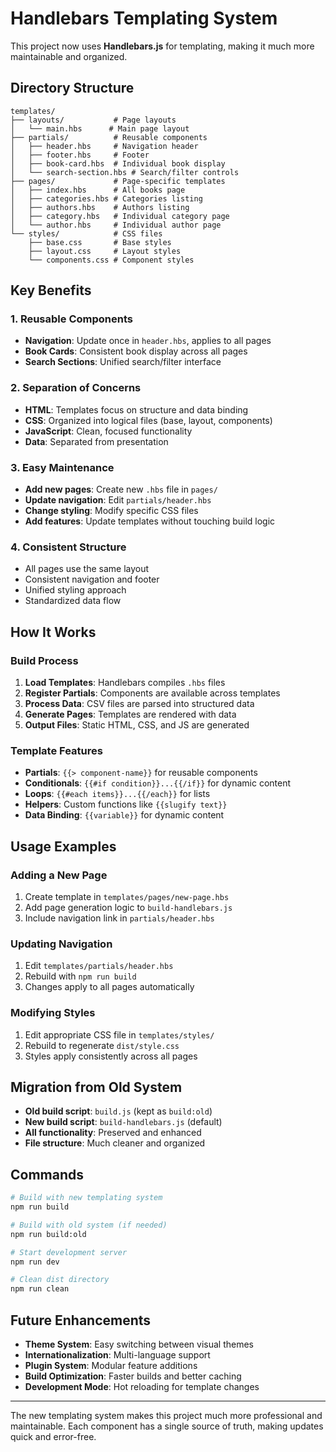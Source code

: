 # Handlebars Templating System

This project now uses **Handlebars.js** for templating, making it much more maintainable and organized.

## Directory Structure

```
templates/
├── layouts/           # Page layouts
│   └── main.hbs      # Main page layout
├── partials/          # Reusable components
│   ├── header.hbs     # Navigation header
│   ├── footer.hbs     # Footer
│   ├── book-card.hbs  # Individual book display
│   └── search-section.hbs # Search/filter controls
├── pages/             # Page-specific templates
│   ├── index.hbs      # All books page
│   ├── categories.hbs # Categories listing
│   ├── authors.hbs    # Authors listing
│   ├── category.hbs   # Individual category page
│   └── author.hbs     # Individual author page
└── styles/            # CSS files
    ├── base.css       # Base styles
    ├── layout.css     # Layout styles
    └── components.css # Component styles
```

## Key Benefits

### 1. **Reusable Components**
- **Navigation**: Update once in `header.hbs`, applies to all pages
- **Book Cards**: Consistent book display across all pages
- **Search Sections**: Unified search/filter interface

### 2. **Separation of Concerns**
- **HTML**: Templates focus on structure and data binding
- **CSS**: Organized into logical files (base, layout, components)
- **JavaScript**: Clean, focused functionality
- **Data**: Separated from presentation

### 3. **Easy Maintenance**
- **Add new pages**: Create new `.hbs` file in `pages/`
- **Update navigation**: Edit `partials/header.hbs`
- **Change styling**: Modify specific CSS files
- **Add features**: Update templates without touching build logic

### 4. **Consistent Structure**
- All pages use the same layout
- Consistent navigation and footer
- Unified styling approach
- Standardized data flow

## How It Works

### Build Process
1. **Load Templates**: Handlebars compiles `.hbs` files
2. **Register Partials**: Components are available across templates
3. **Process Data**: CSV files are parsed into structured data
4. **Generate Pages**: Templates are rendered with data
5. **Output Files**: Static HTML, CSS, and JS are generated

### Template Features
- **Partials**: `{{> component-name}}` for reusable components
- **Conditionals**: `{{#if condition}}...{{/if}}` for dynamic content
- **Loops**: `{{#each items}}...{{/each}}` for lists
- **Helpers**: Custom functions like `{{slugify text}}`
- **Data Binding**: `{{variable}}` for dynamic content

## Usage Examples

### Adding a New Page
1. Create template in `templates/pages/new-page.hbs`
2. Add page generation logic to `build-handlebars.js`
3. Include navigation link in `partials/header.hbs`

### Updating Navigation
1. Edit `templates/partials/header.hbs`
2. Rebuild with `npm run build`
3. Changes apply to all pages automatically

### Modifying Styles
1. Edit appropriate CSS file in `templates/styles/`
2. Rebuild to regenerate `dist/style.css`
3. Styles apply consistently across all pages

## Migration from Old System

- **Old build script**: `build.js` (kept as `build:old`)
- **New build script**: `build-handlebars.js` (default)
- **All functionality**: Preserved and enhanced
- **File structure**: Much cleaner and organized

## Commands

```bash
# Build with new templating system
npm run build

# Build with old system (if needed)
npm run build:old

# Start development server
npm run dev

# Clean dist directory
npm run clean
```

## Future Enhancements

- **Theme System**: Easy switching between visual themes
- **Internationalization**: Multi-language support
- **Plugin System**: Modular feature additions
- **Build Optimization**: Faster builds and better caching
- **Development Mode**: Hot reloading for template changes

---

The new templating system makes this project much more professional and maintainable. Each component has a single source of truth, making updates quick and error-free.

